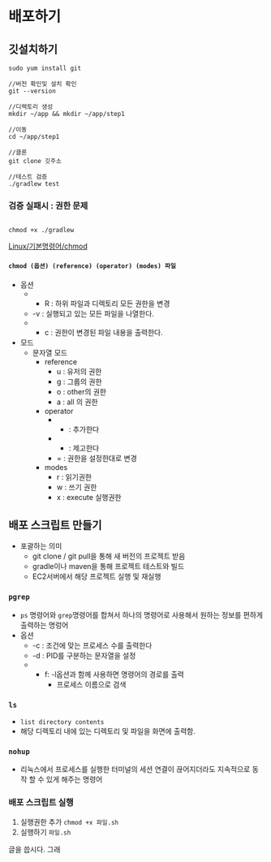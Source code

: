 # 배포하기
## 깃설치하기
```shell
sudo yum install git

//버전 확인및 설치 확인
git --version

//디렉토리 생성
mkdir ~/app && mkdir ~/app/step1

//이동
cd ~/app/step1

//클론
git clone 깃주소

//테스트 검증
./gradlew test
```
### 검증 실패시 : 권한 문제
```shell

chmod +x ./gradlew
```
[Linux/기본명령어/chmod](http://www.incodom.kr/Linux/%EA%B8%B0%EB%B3%B8%EB%AA%85%EB%A0%B9%EC%96%B4/chmod)
#### `chmod (옵션) (reference) (operator) (modes) 파일`
- 옵션
	- - R : 하위 파일과 디렉토리 모든 권한을 변경
	- -v  : 실행되고 있는 모든 파일을 나열한다.
	- - c : 권한이 변경된 파일 내용을 출력한다.
- 모드 
	- 문자열 모드
		- reference
			- u : 유저의 권한
			- g : 그룹의 권한
			- o : other의 권한
			- a : all 의 권한
		- operator
			- + : 추가한다
			- - : 제고한다
			- = : 권한을 설정한대로 변경
		- modes
			- r : 읽기권한
			- w : 쓰기 권한
			- x : execute 실행권한
## 배포 스크립트 만들기
- 포괄하는 의미
	- git clone / git pull을 통해 새 버전의 프로젝트 받음
	- gradle이나 maven을 통해 프로젝트 테스트와 빌드
	- EC2서버에서 해당 프로젝트 실행 및 재실행
### `pgrep`
- `ps` 명령어와 `grep`명령어를 합쳐서 하나의 명령어로 사용해서 원하는 정보를 편하게 출력하는 명렁어
- 옵션
	- -c : 조건에 맞는 프로세스 수를 출력한다
	- -d : PID를 구분하는 문자열을 설정
	- - f: -l옵션과 함께 사용하면 명령어의 경로를 출력
		- 프로세스 이름으로 검색 
### `ls`
- `list directory contents`
- 해당 디렉토리 내에 있는 디렉토리 및 파일을 화면에 출력함.
### `nohup`
- 리눅스에서 프로세스를 실행한 터미널의 세션 연결이 끊어지더라도 지속적으로 동작 할 수 있게 해주는 명령어


### 배포 스크립트 실행
1. 실행권한 추가 `chmod +x 파일.sh`
2. 실행하기 `파일.sh`


글을 씁시다. 그래